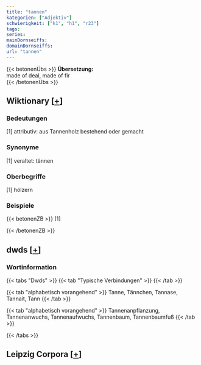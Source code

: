 ```yaml
---
title: "tannen"
kategorien: ["Adjektiv"]
schwierigkeit: ["k1", "h1", "r23"]
tags:
series:
mainDornseiffs:
domainDornseiffs:
url: "tannen"
---
```


{{< betonenÜbs >}}
**Übersetzung:**  
made of deal, made of fir  
{{< /betonenÜbs >}}

## Wiktionary [[+](https://de.wiktionary.org/wiki/tannen)]

### Bedeutungen
[1] attributiv: aus Tannenholz bestehend oder gemacht  

### Synonyme
[1] veraltet: tännen  

### Oberbegriffe
[1] hölzern  

### Beispiele
{{< betonenZB >}}
[1]  

{{< /betonenZB >}}


## dwds [[+](https://www.dwds.de/wb/tannen)]

### Wortinformation
{{< tabs "Dwds" >}}
{{< tab "Typische Verbindungen" >}}
{{< /tab >}}

{{< tab "alphabetisch vorangehend" >}}
Tanne, Tännchen, Tannase, Tannait, Tann
{{< /tab >}}

{{< tab "alphabetisch vorangehend" >}}
Tannenanpflanzung, Tannenanwuchs, Tannenaufwuchs, Tannenbaum, Tannenbaumfuß
{{< /tab >}}

{{< /tabs >}}

## Leipzig Corpora [[+](https://corpora.uni-leipzig.de/en/res?word=tannen&corpusId=deu_newscrawl-public_2018)]

